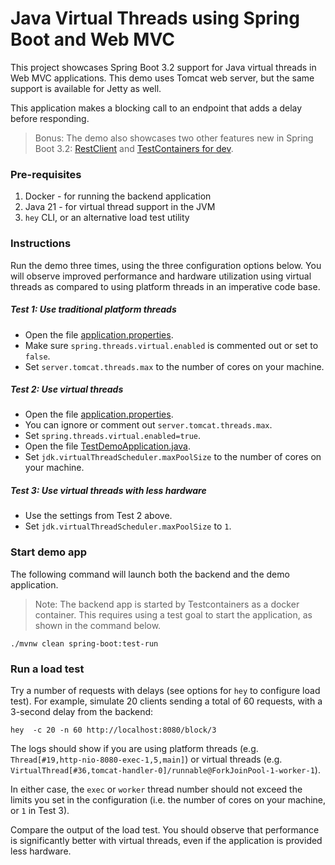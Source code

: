 # Java Virtual Threads using Spring Boot and Web MVC

This project showcases Spring Boot 3.2 support for Java virtual threads in Web MVC applications.
This demo uses Tomcat web server, but the same support is available for Jetty as well.

This application makes a blocking call to an endpoint that adds a delay before responding.

> Bonus: The demo also showcases two other features new in Spring Boot 3.2:
> [RestClient](com/example/demo/DemoController.java) and 
> [TestContainers for dev](com/example/demo/TestDemoApplication.java).

### Pre-requisites

1. Docker - for running the backend application
2. Java 21 - for virtual thread support in the JVM
3. `hey` CLI, or an alternative load test utility

### Instructions

Run the demo three times, using the three configuration options below.
You will observe improved performance and hardware utilization using virtual threads as compared to using platform threads in an imperative code base.

##### Test 1: Use traditional platform threads
- Open the file [application.properties](src/main/resources/application.properties).
- Make sure `spring.threads.virtual.enabled` is commented out or set to `false`.
- Set `server.tomcat.threads.max` to the number of cores on your machine.

##### Test 2: Use virtual threads
- Open the file [application.properties](src/main/resources/application.properties).
- You can ignore or comment out `server.tomcat.threads.max`.
- Set `spring.threads.virtual.enabled=true`.
- Open the file [TestDemoApplication.java](com/example/demo/TestDemoApplication.java).
- Set `jdk.virtualThreadScheduler.maxPoolSize` to the number of cores on your machine.

##### Test 3: Use virtual threads with less hardware
- Use the settings from Test 2 above.
- Set `jdk.virtualThreadScheduler.maxPoolSize` to `1`.

### Start demo app

The following command will launch both the backend and the demo application.
> Note: The backend app is started by Testcontainers as a docker container.
> This requires using a test goal to start the application, as shown in the command below.
```shell
./mvnw clean spring-boot:test-run
```

### Run a load test

Try a number of requests with delays (see options for `hey` to configure load test).
For example, simulate 20 clients sending a total of 60 requests, with a 3-second delay from the backend:
```shell
hey  -c 20 -n 60 http://localhost:8080/block/3
```

The logs should show if you are using platform threads (e.g. `Thread[#19,http-nio-8080-exec-1,5,main]`)
or virtual threads (e.g. `VirtualThread[#36,tomcat-handler-0]/runnable@ForkJoinPool-1-worker-1`).

In either case, the `exec` or `worker` thread number should not exceed the limits you set in the configuration (i.e. the number of cores on your machine, or `1` in Test 3).

Compare the output of the load test.
You should observe that performance is significantly better with virtual threads, even if the application is provided less hardware.